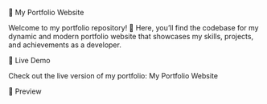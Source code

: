 

🌟 My Portfolio Website

Welcome to my portfolio repository! 🚀 Here, you’ll find the codebase for my dynamic and modern portfolio website that showcases my skills, projects, and achievements as a developer.


🔗 Live Demo

Check out the live version of my portfolio: My Portfolio Website

📸 Preview
